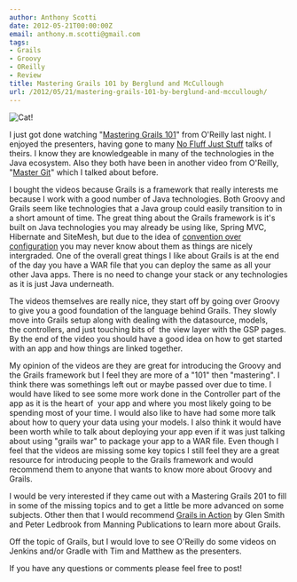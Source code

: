 ```yaml
---
author: Anthony Scotti
date: 2012-05-21T00:00:00Z
email: anthony.m.scotti@gmail.com
tags:
- Grails
- Groovy
- OReilly
- Review
title: Mastering Grails 101 by Berglund and McCullough
url: /2012/05/21/mastering-grails-101-by-berglund-and-mccullough/
---
```


![Cat!](http://akamaicovers.oreilly.com/images/0636920024798/cat.gif)

I just got done watching "[Mastering Grails 101](http://shop.oreilly.com/product/0636920024798.do)" from O'Reilly last night. I enjoyed the presenters, having gone to many [No Fluff Just Stuff](http://www.nofluffjuststuff.com/home/main) talks of theirs. I know they are knowledgeable in many of the technologies in the Java ecosystem. Also they both have been in another video from O'Reilly, "[Master Git](http://www.128bitstudios.com/2011/02/27/git-github-and-mastering-git-videos/)" which I talked about before.

I bought the videos because Grails is a framework that really interests me because I work with a good number of Java technologies. Both Groovy and Grails seem like technologies that a Java group could easily transition to in a short amount of time. The great thing about the Grails framework is it's built on Java technologies you may already be using like, Spring MVC, Hibernate and SiteMesh, but due to the idea of [convention over configuration](http://en.wikipedia.org/wiki/Convention_over_configuration) you may never know about them as things are nicely intergraded. One of the overall great things I like about Grails is at the end of the day you have a WAR file that you can deploy the same as all your other Java apps. There is no need to change your stack or any technologies as it is just Java underneath.

The videos themselves are really nice, they start off by going over Groovy to give you a good foundation of the language behind Grails. They slowly move into Grails setup along with dealing with the datasource, models, the controllers, and just touching bits of  the view layer with the GSP pages. By the end of the video you should have a good idea on how to get started with an app and how things are linked together.

My opinion of the videos are they are great for introducing the Groovy and the Grails framework but I feel they are more of a "101" then "mastering". I think there was somethings left out or maybe passed over due to time. I would have liked to see some more work done in the Controller part of the app as it is the heart of  your app and where you most likely going to be spending most of your time. I would also like to have had some more talk about how to query your data using your models. I also think it would have been worth while to talk about deploying your app even if it was just talking about using "grails war" to package your app to a WAR file. Even though I feel that the videos are missing some key topics I still feel they are a great resource for introducing people to the Grails framework and would recommend them to anyone that wants to know more about Groovy and Grails.

I would be very interested if they came out with a Mastering Grails 201 to fill in some of the missing topics and to get a little be more advanced on some subjects. Other then that I would recommend [Grails in Action](http://www.manning.com/gsmith/) by Glen Smith and Peter Ledbrook from Manning Publications to learn more about Grails.

Off the topic of Grails, but I would love to see O'Reilly do some videos on Jenkins and/or Gradle with Tim and Matthew as the presenters.

If you have any questions or comments please feel free to post!